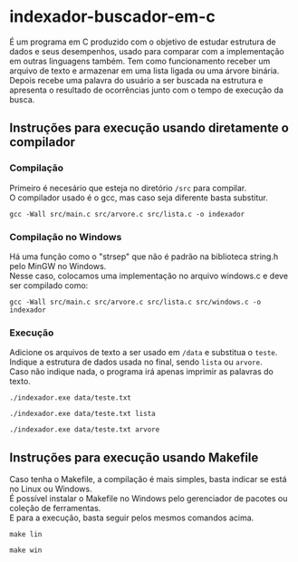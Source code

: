 # indexador-buscador-em-c
É um programa em C produzido com o objetivo de estudar estrutura de dados e seus desempenhos, usado para comparar com a implementação em outras linguagens também. Tem como funcionamento receber um arquivo de texto e armazenar em uma lista ligada ou uma árvore binária. Depois recebe uma palavra do usuário a ser buscada na estrutura e apresenta o resultado de ocorrências junto com o tempo de execução da busca.

## Instruções para execução usando diretamente o compilador

### Compilação

Primeiro é necesário que esteja no diretório `/src` para compilar.\
O compilador usado é o gcc, mas caso seja diferente basta substitur.

```
gcc -Wall src/main.c src/arvore.c src/lista.c -o indexador
```

### Compilação no Windows

Há uma função como o "strsep" que não é padrão na biblioteca string.h pelo MinGW no Windows.\
Nesse caso, colocamos uma implementação no arquivo windows.c e deve ser compilado como:

```
gcc -Wall src/main.c src/arvore.c src/lista.c src/windows.c -o indexador
```

### Execução

Adicione os arquivos de texto a ser usado em `/data` e substitua o `teste`.\
Indique a estrutura de dados usada no final, sendo `lista` ou `arvore`.\
Caso não indique nada, o programa irá apenas imprimir as palavras do texto.

```
./indexador.exe data/teste.txt
```
```
./indexador.exe data/teste.txt lista
```
```
./indexador.exe data/teste.txt arvore
```

## Instruções para execução usando Makefile

Caso tenha o Makefile, a compilação é mais simples, basta indicar se está no Linux ou Windows.\
É possível instalar o Makefile no Windows pelo gerenciador de pacotes ou coleção de ferramentas.\
E para a execução, basta seguir pelos mesmos comandos acima.

```
make lin
```
```
make win
```

